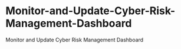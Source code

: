 # Monitor-and-Update-Cyber-Risk-Management-Dashboard
 Monitor and Update Cyber Risk Management Dashboard
